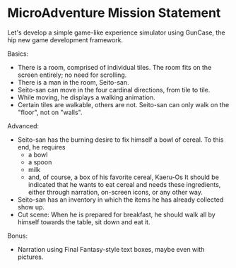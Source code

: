 MicroAdventure Mission Statement
================================

Let's develop a simple game-like experience simulator
using GunCase, the hip new game development framework.

Basics:

 - There is a room, comprised of individual tiles.
   The room fits on the screen entirely; no need
   for scrolling.
 - There is a man in the room, Seito-san.
 - Seito-san can move in the four cardinal directions,
   from tile to tile.
 - While moving, he displays a walking animation.
 - Certain tiles are walkable, others are not. 
   Seito-san can only walk on the "floor", not on "walls".

Advanced:

 - Seito-san has the burning desire to fix himself
   a bowl of cereal. To this end, he requires
    * a bowl
    * a spoon
    * milk
    * and, of course, a box of his favorite cereal,
      Kaeru-Os
   It should be indicated that he wants to eat cereal
   and needs these ingredients, either through narration,
   on-screen icons, or any other way.
 - Seito-san has an inventory in which the items
   he has already collected show up.
 - Cut scene: When he is prepared for breakfast, 
   he should walk all by himself towards the table, 
   sit down and eat it.

Bonus:
 - Narration using Final Fantasy-style text boxes,
   maybe even with pictures.